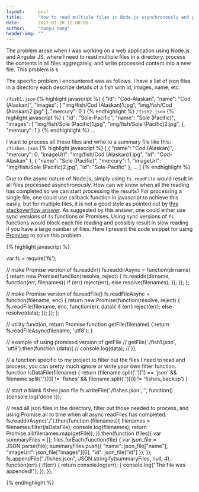 ```yaml
---
layout:     post
title:      "How to read multiple files in Node.js asynchronously and process all file contents synchronously?"
date:       2017-01-20 12:00:00
author:     "Yaoyu Yang"
header-img: ""
---
```


The problem arose when I was working on a web application using Node.js and Angular JS, where I need to read multiple files in a directory, process the contents in all files aggregately, and write processed content into a new file. This problem is s

The specific problem I encountered was as follows. I have a list of json files in a directory each describe details of a fish with id, images, name, etc.

`/fish1.json`
{% highlight javascript %}
{
    "id": "Cod-Alaskan",
    "name": "Cod (Alaskan)",
    "images": [
        "img/fish/Cod (Alaskan)1.jpg",
        "img/fish/Cod (Alaskan)2.jpg"
    ],
    "mercury": 0
}
{% endhighlight %}
`/fish2.json`
{% highlight javascript %}
{
    "id": "Sole-Pacific",
    "name": "Sole (Pacific)",
    "images": [
        "img/fish/Sole (Pacific)1.jpg",
        "img/fish/Sole (Pacific)2.jpg",
    ],
    "mercury": 1
}
{% endhighlight %}
...

I want to process all these files and write to a summary file like this:
`/fishes.json`
{% highlight javascript %}
[
    {
        "name": "Cod (Alaskan)",
        "mercury": 0,
        "imageUrl": "img/fish/Cod (Alaskan)1.jpg",
        "id": "Cod-Alaskan"
    },
    {
        "name": "Sole (Pacific)",
        "mercury": 1,
        "imageUrl": "img/fish/Sole (Pacific)2.jpg",
        "id": "Sole-Pacific"
    },
    ...
]
{% endhighlight %}

Due to the async nature of Node.js, simply using `fs.readFile` would result in all files processed asynchronously. How can we know when all the reading has completed so we can start processing the results? For processing a single file, one could use callback function in javascript to achieve this easily, but for multiple files, it is not a good style as pointed out by [this stackoverflow answer](http://stackoverflow.com/questions/10049557/reading-all-files-in-a-directory-store-them-in-objects-and-send-the-object?answertab=active#tab-top). As suggested by this answer, one could either use sync versions of `fs` functions or Promises. Using sync versions of `fs` functions would block each file reading and possibly result in slow reading if you have a large number of files. Here I present the code snippet for using [Promises](https://developer.mozilla.org/en-US/docs/Web/JavaScript/Reference/Global_Objects/Promise) to solve this problem.

{% highlight javascript %}

var fs = require('fs');

// make Promise version of fs.readdir()
fs.readdirAsync = function(dirname) {
    return new Promise(function(resolve, reject) {
        fs.readdir(dirname, function(err, filenames){
            if (err) 
                reject(err); 
            else 
                resolve(filenames);
        });
    });
};

// make Promise version of fs.readFile()
fs.readFileAsync = function(filename, enc) {
    return new Promise(function(resolve, reject) {
        fs.readFile(filename, enc, function(err, data){
            if (err) 
                reject(err); 
            else
                resolve(data);
        });
    });
};

// utility function, return Promise
function getFile(filename) {
    return fs.readFileAsync(filename, 'utf8');
}

// example of using promised version of getFile
// getFile('./fish1.json', 'utf8').then(function (data){
//     console.log(data);
// });


// a function specific to my project to filter out the files I need to read and process, you can pretty much ignore or write your own filter function.
function isDataFile(filename) {
  return (filename.split('.')[1] == 'json' 
          && filename.split('.')[0] != 'fishes'
          && filename.split('.')[0] != 'fishes_backup')
}

// start a blank fishes.json file
fs.writeFile('./fishes.json', '', function(){console.log('done')});


// read all json files in the directory, filter out those needed to process, and using Promise.all to time when all async readFiles has completed. 
fs.readdirAsync('./').then(function (filenames){
    filenames = filenames.filter(isDataFile);
    console.log(filenames);
    return Promise.all(filenames.map(getFile));
}).then(function (files){
    var summaryFiles = [];
    files.forEach(function(file) {
      var json_file = JSON.parse(file);
      summaryFiles.push({ "name": json_file["name"],
                          "imageUrl": json_file["images"][0],
                          "id": json_file["id"]
                      });
    });
    fs.appendFile("./fishes.json", JSON.stringify(summaryFiles, null, 4), function(err) {
        if(err) {
          return console.log(err);
        }
        console.log("The file was appended!");
    });
});

{% endhighlight %}
